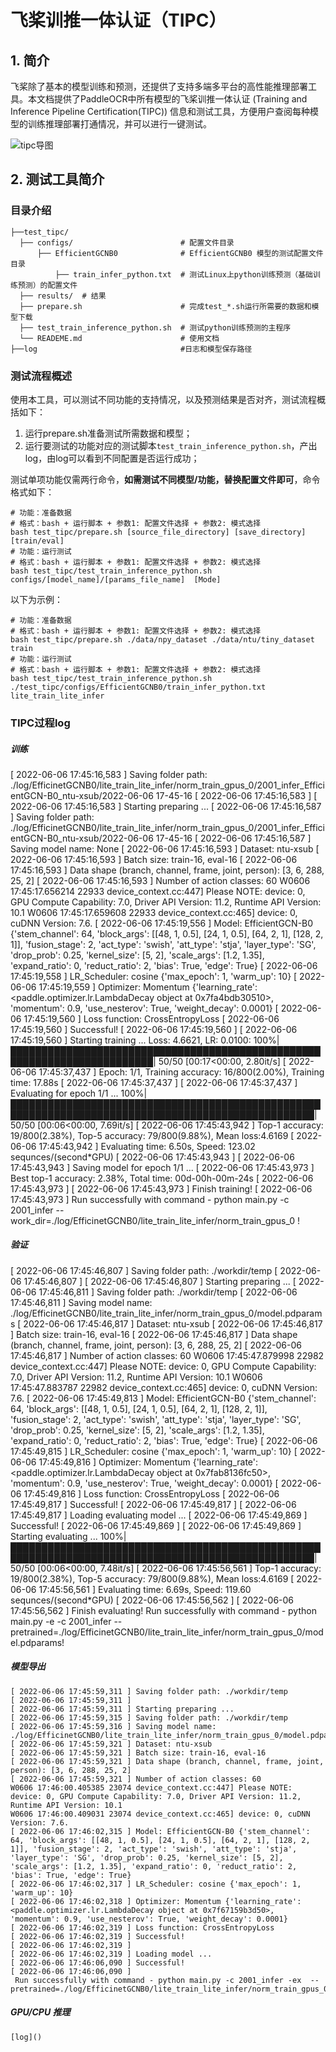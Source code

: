 
# 飞桨训推一体认证（TIPC）

## 1. 简介

飞桨除了基本的模型训练和预测，还提供了支持多端多平台的高性能推理部署工具。本文档提供了PaddleOCR中所有模型的飞桨训推一体认证 (Training and Inference Pipeline Certification(TIPC)) 信息和测试工具，方便用户查阅每种模型的训练推理部署打通情况，并可以进行一键测试。

![[tipc导图](https://github.com/ELKYang/2s-AGCN-paddle/blob/main/test_tipc/imgs/guide.png)](https://github.com/PaddlePaddle/models/raw/release/2.2/tutorials/tipc/images/tipc_guide.png)

## 2. 测试工具简介
### 目录介绍

```shell
├──test_tipc/
  ├── configs/                        # 配置文件目录
      ├── EfficientGCNB0              # EfficientGCNB0 模型的测试配置文件目录 
          ├── train_infer_python.txt  # 测试Linux上python训练预测（基础训练预测）的配置文件
  ├── results/  # 结果
  ├── prepare.sh                      # 完成test_*.sh运行所需要的数据和模型下载
  ├── test_train_inference_python.sh  # 测试python训练预测的主程序
  └── READEME.md                      # 使用文档
├──log                                #日志和模型保存路径
```

### 测试流程概述

使用本工具，可以测试不同功能的支持情况，以及预测结果是否对齐，测试流程概括如下：

1. 运行prepare.sh准备测试所需数据和模型；
2. 运行要测试的功能对应的测试脚本`test_train_inference_python.sh`，产出log，由log可以看到不同配置是否运行成功；

测试单项功能仅需两行命令，**如需测试不同模型/功能，替换配置文件即可**，命令格式如下：
```shell
# 功能：准备数据
# 格式：bash + 运行脚本 + 参数1: 配置文件选择 + 参数2: 模式选择
bash test_tipc/prepare.sh [source_file_directory] [save_directory] [train/eval]
# 功能：运行测试
# 格式：bash + 运行脚本 + 参数1: 配置文件选择 + 参数2: 模式选择
bash test_tipc/test_train_inference_python.sh configs/[model_name]/[params_file_name]  [Mode]
```

以下为示例：
```shell
# 功能：准备数据
# 格式：bash + 运行脚本 + 参数1: 配置文件选择 + 参数2: 模式选择
bash test_tipc/prepare.sh ./data/npy_dataset ./data/ntu/tiny_dataset train
# 功能：运行测试
# 格式：bash + 运行脚本 + 参数1: 配置文件选择 + 参数2: 模式选择
bash test_tipc/test_train_inference_python.sh ./test_tipc/configs/EfficientGCNB0/train_infer_python.txt lite_train_lite_infer
```

### TIPC过程log
##### 训练


  [ 2022-06-06 17:45:16,583 ] Saving folder path: ./log/EfficinetGCNB0/lite_train_lite_infer/norm_train_gpus_0/2001_infer_EfficientGCN-B0_ntu-xsub/2022-06-06 17-45-16
  [ 2022-06-06 17:45:16,583 ] 
  [ 2022-06-06 17:45:16,583 ] Starting preparing ...
  [ 2022-06-06 17:45:16,587 ] Saving folder path: ./log/EfficinetGCNB0/lite_train_lite_infer/norm_train_gpus_0/2001_infer_EfficientGCN-B0_ntu-xsub/2022-06-06 17-45-16
  [ 2022-06-06 17:45:16,587 ] Saving model name: None
  [ 2022-06-06 17:45:16,593 ] Dataset: ntu-xsub
  [ 2022-06-06 17:45:16,593 ] Batch size: train-16, eval-16
  [ 2022-06-06 17:45:16,593 ] Data shape (branch, channel, frame, joint, person): [3, 6, 288, 25, 2]
  [ 2022-06-06 17:45:16,593 ] Number of action classes: 60
  W0606 17:45:17.656214 22933 device_context.cc:447] Please NOTE: device: 0, GPU Compute Capability: 7.0, Driver API Version: 11.2, Runtime API Version: 10.1
  W0606 17:45:17.659608 22933 device_context.cc:465] device: 0, cuDNN Version: 7.6.
  [ 2022-06-06 17:45:19,556 ] Model: EfficientGCN-B0 {'stem_channel': 64, 'block_args': [[48, 1, 0.5], [24, 1, 0.5], [64, 2, 1], [128, 2, 1]], 'fusion_stage': 2, 'act_type': 'swish', 'att_type': 'stja', 'layer_type': 'SG', 'drop_prob': 0.25, 'kernel_size': [5, 2], 'scale_args': [1.2, 1.35], 'expand_ratio': 0, 'reduct_ratio': 2, 'bias': True, 'edge': True}
  [ 2022-06-06 17:45:19,558 ] LR_Scheduler: cosine {'max_epoch': 1, 'warm_up': 10}
  [ 2022-06-06 17:45:19,559 ] Optimizer: Momentum {'learning_rate': <paddle.optimizer.lr.LambdaDecay object at 0x7fa4bdb30510>, 'momentum': 0.9, 'use_nesterov': True, 'weight_decay': 0.0001}
  [ 2022-06-06 17:45:19,560 ] Loss function: CrossEntropyLoss
  [ 2022-06-06 17:45:19,560 ] Successful!
  [ 2022-06-06 17:45:19,560 ] 
  [ 2022-06-06 17:45:19,560 ] Starting training ...
  Loss: 4.6621, LR: 0.0100: 100%|█████████████████████████████████████████████████████████████████████████| 50/50 [00:17<00:00,  2.80it/s]
  [ 2022-06-06 17:45:37,437 ] Epoch: 1/1, Training accuracy: 16/800(2.00%), Training time: 17.88s
  [ 2022-06-06 17:45:37,437 ] 
  [ 2022-06-06 17:45:37,437 ] Evaluating for epoch 1/1 ...
  100%|███████████████████████████████████████████████████████████████████████████████████████████████████| 50/50 [00:06<00:00,  7.69it/s]
  [ 2022-06-06 17:45:43,942 ] Top-1 accuracy: 19/800(2.38%), Top-5 accuracy: 79/800(9.88%), Mean loss:4.6169
  [ 2022-06-06 17:45:43,942 ] Evaluating time: 6.50s, Speed: 123.02 sequnces/(second*GPU)
  [ 2022-06-06 17:45:43,943 ] 
  [ 2022-06-06 17:45:43,943 ] Saving model for epoch 1/1 ...
  [ 2022-06-06 17:45:43,973 ] Best top-1 accuracy: 2.38%, Total time: 00d-00h-00m-24s
  [ 2022-06-06 17:45:43,973 ] 
  [ 2022-06-06 17:45:43,973 ] Finish training!
  [ 2022-06-06 17:45:43,973 ] 
   Run successfully with command - python main.py -c 2001_infer --work_dir=./log/EfficinetGCNB0/lite_train_lite_infer/norm_train_gpus_0      !
  
  

##### 验证


  [ 2022-06-06 17:45:46,807 ] Saving folder path: ./workdir/temp
  [ 2022-06-06 17:45:46,807 ] 
  [ 2022-06-06 17:45:46,807 ] Starting preparing ...
  [ 2022-06-06 17:45:46,811 ] Saving folder path: ./workdir/temp
  [ 2022-06-06 17:45:46,811 ] Saving model name: ./log/EfficinetGCNB0/lite_train_lite_infer/norm_train_gpus_0/model.pdparams
  [ 2022-06-06 17:45:46,817 ] Dataset: ntu-xsub
  [ 2022-06-06 17:45:46,817 ] Batch size: train-16, eval-16
  [ 2022-06-06 17:45:46,817 ] Data shape (branch, channel, frame, joint, person): [3, 6, 288, 25, 2]
  [ 2022-06-06 17:45:46,817 ] Number of action classes: 60
  W0606 17:45:47.879998 22982 device_context.cc:447] Please NOTE: device: 0, GPU Compute Capability: 7.0, Driver API Version: 11.2, Runtime API Version: 10.1
  W0606 17:45:47.883787 22982 device_context.cc:465] device: 0, cuDNN Version: 7.6.
  [ 2022-06-06 17:45:49,813 ] Model: EfficientGCN-B0 {'stem_channel': 64, 'block_args': [[48, 1, 0.5], [24, 1, 0.5], [64, 2, 1], [128, 2, 1]], 'fusion_stage': 2, 'act_type': 'swish', 'att_type': 'stja', 'layer_type': 'SG', 'drop_prob': 0.25, 'kernel_size': [5, 2], 'scale_args': [1.2, 1.35], 'expand_ratio': 0, 'reduct_ratio': 2, 'bias': True, 'edge': True}
  [ 2022-06-06 17:45:49,815 ] LR_Scheduler: cosine {'max_epoch': 1, 'warm_up': 10}
  [ 2022-06-06 17:45:49,816 ] Optimizer: Momentum {'learning_rate': <paddle.optimizer.lr.LambdaDecay object at 0x7fab8136fc50>, 'momentum': 0.9, 'use_nesterov': True, 'weight_decay': 0.0001}
  [ 2022-06-06 17:45:49,816 ] Loss function: CrossEntropyLoss
  [ 2022-06-06 17:45:49,817 ] Successful!
  [ 2022-06-06 17:45:49,817 ] 
  [ 2022-06-06 17:45:49,817 ] Loading evaluating model ...
  [ 2022-06-06 17:45:49,869 ] Successful!
  [ 2022-06-06 17:45:49,869 ] 
  [ 2022-06-06 17:45:49,869 ] Starting evaluating ...
  100%|███████████████████████████████████████████████████████████████████████████████████████████████████| 50/50 [00:06<00:00,  7.48it/s]
  [ 2022-06-06 17:45:56,561 ] Top-1 accuracy: 19/800(2.38%), Top-5 accuracy: 79/800(9.88%), Mean loss:4.6169
  [ 2022-06-06 17:45:56,561 ] Evaluating time: 6.69s, Speed: 119.60 sequnces/(second*GPU)
  [ 2022-06-06 17:45:56,562 ] 
  [ 2022-06-06 17:45:56,562 ] Finish evaluating!
   Run successfully with command - python main.py -e -c 2001_infer --pretrained=./log/EfficinetGCNB0/lite_train_lite_infer/norm_train_gpus_0/model.pdparams!   
  

##### 模型导出
  
    [ 2022-06-06 17:45:59,311 ] Saving folder path: ./workdir/temp
    [ 2022-06-06 17:45:59,311 ] 
    [ 2022-06-06 17:45:59,311 ] Starting preparing ...
    [ 2022-06-06 17:45:59,315 ] Saving folder path: ./workdir/temp
    [ 2022-06-06 17:45:59,316 ] Saving model name: ./log/EfficinetGCNB0/lite_train_lite_infer/norm_train_gpus_0/model.pdparams
    [ 2022-06-06 17:45:59,321 ] Dataset: ntu-xsub
    [ 2022-06-06 17:45:59,321 ] Batch size: train-16, eval-16
    [ 2022-06-06 17:45:59,321 ] Data shape (branch, channel, frame, joint, person): [3, 6, 288, 25, 2]
    [ 2022-06-06 17:45:59,321 ] Number of action classes: 60
    W0606 17:46:00.405385 23074 device_context.cc:447] Please NOTE: device: 0, GPU Compute Capability: 7.0, Driver API Version: 11.2, Runtime API Version: 10.1
    W0606 17:46:00.409031 23074 device_context.cc:465] device: 0, cuDNN Version: 7.6.
    [ 2022-06-06 17:46:02,315 ] Model: EfficientGCN-B0 {'stem_channel': 64, 'block_args': [[48, 1, 0.5], [24, 1, 0.5], [64, 2, 1], [128, 2, 1]], 'fusion_stage': 2, 'act_type': 'swish', 'att_type': 'stja', 'layer_type': 'SG', 'drop_prob': 0.25, 'kernel_size': [5, 2], 'scale_args': [1.2, 1.35], 'expand_ratio': 0, 'reduct_ratio': 2, 'bias': True, 'edge': True}
    [ 2022-06-06 17:46:02,317 ] LR_Scheduler: cosine {'max_epoch': 1, 'warm_up': 10}
    [ 2022-06-06 17:46:02,318 ] Optimizer: Momentum {'learning_rate': <paddle.optimizer.lr.LambdaDecay object at 0x7f67159b3d50>, 'momentum': 0.9, 'use_nesterov': True, 'weight_decay': 0.0001}
    [ 2022-06-06 17:46:02,319 ] Loss function: CrossEntropyLoss
    [ 2022-06-06 17:46:02,319 ] Successful!
    [ 2022-06-06 17:46:02,319 ] 
    [ 2022-06-06 17:46:02,319 ] Loading model ...
    [ 2022-06-06 17:46:06,090 ] Successful!
    [ 2022-06-06 17:46:06,090 ] 
     Run successfully with command - python main.py -c 2001_infer -ex  --pretrained=./log/EfficinetGCNB0/lite_train_lite_infer/norm_train_gpus_0/model.pdparams!  
  
##### GPU/CPU 推理
    [log]() 
  
  
  
